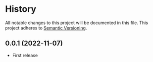 # History
All notable changes to this project will be documented in this file. This project adheres to [Semantic Versioning](http://semver.org/).

## 0.0.1 (2022-11-07)
* First release
